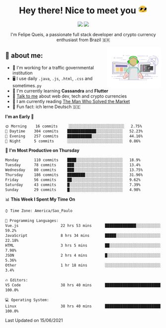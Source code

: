 
<h1 align="center">Hey there! Nice to meet you <img src="assets/sunglasses.gif" width="30"/></h1>

<p align="center">
  <a href="https://www.linkedin.com/in/fqueis"><img src="https://img.shields.io/badge/-LinkedIn-blue?style=flat&logo=Linkedin&logoColor=white" /></a>
  <a href="mailto:fqueis@gmail.com"><img src="https://img.shields.io/badge/-Gmail-c14438?style=flat&logo=Gmail&logoColor=white" /></a>
</p>

<p align="center">I'm Felipe Queis, a passionate full stack developer and crypto currency enthusiast from Brazil 🇧🇷</p>

<img width="35%" align="right" alt="fqueis" src="assets/profile.gif" /></p>

## 🤵 about me:

- 🏢 I'm working for a traffic governmental institution
- 🖥️ I use daily `.java`, `.js`, `.html`, `.css` and sometimes`.py`
- 🌱 I'm currently learning **Cassandra** and **Flutter**
- 💬 [Talk to me](https://github.com/fqueis/fqueis/discussions) about web dev, tech and crypto currencies
- 📖 I am currently reading [The Man Who Solved the Market](https://amzn.com/073521798X)
- 💭 Fun fact: ich lerne Deutsch 🇩🇪

<!--START_SECTION:waka-->
**I'm an Early 🐤** 

```text
🌞 Morning    16 commits     ░░░░░░░░░░░░░░░░░░░░░░░░░   2.75% 
🌆 Daytime    304 commits    █████████████░░░░░░░░░░░░   52.23% 
🌃 Evening    257 commits    ███████████░░░░░░░░░░░░░░   44.16% 
🌙 Night      5 commits      ░░░░░░░░░░░░░░░░░░░░░░░░░   0.86%

```
📅 **I'm Most Productive on Thursday** 

```text
Monday       110 commits    ████░░░░░░░░░░░░░░░░░░░░░   18.9% 
Tuesday      78 commits     ███░░░░░░░░░░░░░░░░░░░░░░   13.4% 
Wednesday    80 commits     ███░░░░░░░░░░░░░░░░░░░░░░   13.75% 
Thursday     186 commits    ████████░░░░░░░░░░░░░░░░░   31.96% 
Friday       56 commits     ██░░░░░░░░░░░░░░░░░░░░░░░   9.62% 
Saturday     43 commits     █░░░░░░░░░░░░░░░░░░░░░░░░   7.39% 
Sunday       29 commits     █░░░░░░░░░░░░░░░░░░░░░░░░   4.98%

```


📊 **This Week I Spent My Time On** 

```text
⌚︎ Time Zone: America/Sao_Paulo

💬 Programming Languages: 
Vue.js                   22 hrs 53 mins      ██████████████░░░░░░░░░░░   59.2% 
JavaScript               8 hrs 34 mins       █████░░░░░░░░░░░░░░░░░░░░   22.18% 
HTML                     3 hrs 5 mins        ██░░░░░░░░░░░░░░░░░░░░░░░   7.98% 
JSON                     2 hrs 4 mins        █░░░░░░░░░░░░░░░░░░░░░░░░   5.36% 
Other                    1 hr 18 mins        ░░░░░░░░░░░░░░░░░░░░░░░░░   3.4%

🔥 Editors: 
VS Code                  38 hrs 40 mins      █████████████████████████   100.0%

💻 Operating System: 
Linux                    38 hrs 40 mins      █████████████████████████   100.0%

```


 Last Updated on 15/06/2021
<!--END_SECTION:waka-->
